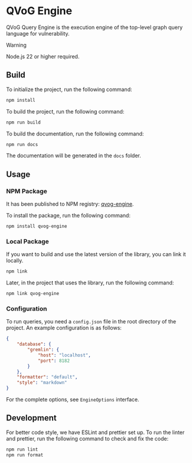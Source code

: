 # QVoG Engine

QVoG Query Engine is the execution engine of the top-level graph query language for vulnerability.

> [!WARNING]
> Node.js 22 or higher required.

## Build

To initialize the project, run the following command:

```bash
npm install
```

To build the project, run the following command:

```bash
npm run build
```

To build the documentation, run the following command:

```bash
npm run docs
```

The documentation will be generated in the `docs` folder.

## Usage

### NPM Package

It has been published to NPM registry: [qvog-engine](https://www.npmjs.com/package/qvog-engine).

To install the package, run the following command:

```bash
npm install qvog-engine
```

### Local Package

If you want to build and use the latest version of the library, you can link it locally.

```bash
npm link
```

Later, in the project that uses the library, run the following command:

```bash
npm link qvog-engine
```

### Configuration

To run queries, you need a `config.json` file in the root directory of the project. An example configuration is as follows:

```json
{
    "database": {
        "gremlin": {
            "host": "localhost",
            "port": 8182
        }
    },
    "formatter": "default",
    "style": "markdown"
}
```

For the complete options, see `EngineOptions` interface.

## Development

For better code style, we have ESLint and prettier set up. To run the linter and prettier, run the following command to check and fix the code:

```bash
npm run lint
npm run format
```

